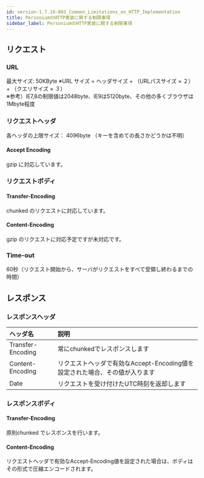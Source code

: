 ```yaml
---
id: version-1.7.18-003_Common_Limitations_on_HTTP_Implementation
title: PersoniumのHTTP実装に関する制限事項
sidebar_label: PersoniumのHTTP実装に関する制限事項
---
```



## リクエスト
### URL
最大サイズ: 50KByte
※URL サイズ = ヘッダサイズ + （URLパスサイズ × ２） + （クエリサイズ × ３）  
※参考）IE7,8の制限値は2048byte、IE9は5120byte、その他の多くブラウザは1Mbyte程度
### リクエストヘッダ
各ヘッダの上限サイズ： 4096byte （キーを含めての長さかどうかは不明）
#### Accept Encoding
gzip に対応しています。
### リクエストボディ
#### Transfer-Encoding
chunked のリクエストに対応しています。
#### Content-Encoding
gzip のリクエストに対応予定ですが未対応です。
### Time-out
60秒（リクエスト開始から、サーバがリクエストをすべて受領し終わるまでの時間）


## レスポンス
### レスポンスヘッダ
|ヘッダ名|説明|
|:--|:--|
|Transfer-Encoding|常にchunkedでレスポンスします|
|Content-Encoding|リクエストヘッダで有効なAccept-Encoding値を設定された場合、その値が入ります|
|Date|リクエストを受け付けたUTC時刻を返却します|
### レスポンスボディ
#### Transfer-Encoding
原則chunked でレスポンスを行います。
#### Content-Encoding
リクエストヘッダで有効なAccept-Encoding値を設定された場合は、ボディはその形式で圧縮エンコードされます。

